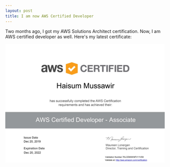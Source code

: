 ```yaml
---
layout: post
title: I am now AWS Certified Developer
---
```


Two months ago, I got my AWS Solutions Architect certification. Now, I am AWS certified developer as well. Here's my latest certificate:

![AWS Certified Developer](/public/images/aws/certified-developer-associate.jpg)
